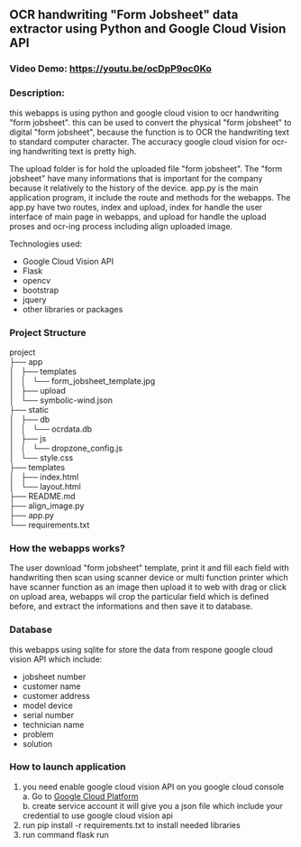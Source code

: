 ## OCR handwriting "Form Jobsheet" data extractor using Python and Google Cloud Vision API
### Video Demo:  https://youtu.be/ocDpP9oc0Ko
### Description:
this webapps is using python and google cloud vision to ocr handwriting "form jobsheet". this can be used to convert the physical "form jobsheet" to digital "form jobsheet", because the function is to OCR the handwriting text to standard computer character. The accuracy google cloud vision for ocr-ing handwriting text is pretty high.

The upload folder is for hold the uploaded file "form jobsheet". The "form jobsheet" have many informations that is important for the company because it relatively to the history of the device.  app.py is the main application program, it include the route and methods for the webapps.
The app.py have two routes, index and upload,  index for handle the user interface of main page in webapps,  and upload for handle the upload proses and ocr-ing process including align uploaded image.

Technologies used:

- Google Cloud Vision API
- Flask
- opencv
- bootstrap
- jquery
- other libraries or packages

### Project Structure

project  
├── app  
│   ├── templates  
│   │   └── form_jobsheet_template.jpg  
│   ├── upload  
│   └── symbolic-wind.json  
├── static  
│   ├── db  
│   │   └── ocrdata.db  
│   ├── js  
│   │   └── dropzone_config.js  
│   └── style.css  
├── templates  
│   ├── index.html  
│   └── layout.html  
├── README.md  
├── align_image.py  
├── app.py  
└── requirements.txt  

### How the webapps works?

The user download "form jobsheet" template, print it and fill each field with handwriting then scan using scanner device or multi function printer which have scanner function as an image then upload it to web with drag or click on upload area, webapps wil crop the particular field which is defined before, and extract the informations and then save it to database.

### Database

this webapps using sqlite for store the data from respone google cloud vision API which include:

- jobsheet number
- customer name
- customer address
- model device
- serial number
- technician name
- problem
- solution

### How to launch application

1. you need enable google cloud vision API on you google cloud console  
    a. Go to [Google Cloud Platform](https://console.cloud.google.com/apis/library/vision.googleapis.com)  
    b. create service account it will give you a json file which include your credential to use google cloud vision api  
2. run pip install -r requirements.txt to install needed libraries
3. run command flask run